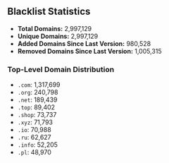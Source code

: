 ## Blacklist Statistics

- **Total Domains:** 2,997,129
- **Unique Domains:** 2,997,129
- **Added Domains Since Last Version:** 980,528
- **Removed Domains Since Last Version:** 1,005,315

### Top-Level Domain Distribution

-  `.com`: 1,317,699
-  `.org`: 240,798
-  `.net`: 189,439
-  `.top`: 89,402
-  `.shop`: 73,737
-  `.xyz`: 71,793
-  `.io`: 70,988
-  `.ru`: 62,627
-  `.info`: 52,205
-  `.pl`: 48,970
